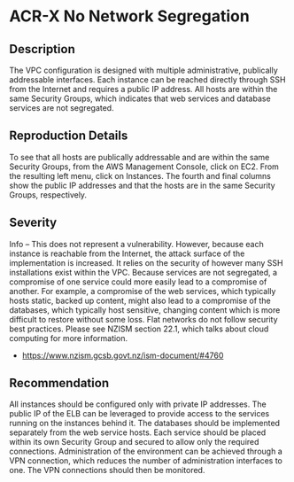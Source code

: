 ACR-X No Network Segregation
============================

Description
-----------
The VPC configuration is designed with multiple administrative, publically addressable interfaces. Each instance can be reached directly through SSH from the Internet and requires a public IP address. All hosts are within the same Security Groups, which indicates that web services and database services are not segregated.

Reproduction Details
--------------------
To see that all hosts are publically addressable and are within the same Security Groups, from the AWS Management Console, click on EC2. From the resulting left menu, click on Instances. The fourth and final columns show the public IP addresses and that the hosts are in the same Security Groups, respectively.

Severity
--------
Info – This does not represent a vulnerability. However, because each instance is reachable from the Internet, the attack surface of the implementation is increased. It relies on the security of however many SSH installations exist within the VPC. Because services are not segregated, a compromise of one service could more easily lead to a compromise of another. For example, a compromise of the web services, which typically hosts static, backed up content, might also lead to a compromise of the databases, which typically host sensitive, changing content which is more difficult to restore without some loss. Flat networks do not follow security best practices. Please see NZISM section 22.1, which talks about cloud computing for more information.
  * https://www.nzism.gcsb.govt.nz/ism-document/#4760

Recommendation
--------------
All instances should be configured only with private IP addresses. The public IP of the ELB can be leveraged to provide access to the services running on the instances behind it. The databases should be implemented separately from the web service hosts. Each service should be placed within its own Security Group and secured to allow only the required connections. Administration of the environment can be achieved through a VPN connection, which reduces the number of administration interfaces to one. The VPN connections should then be monitored.
